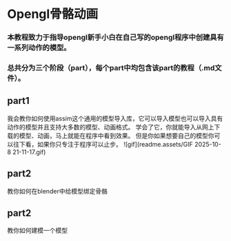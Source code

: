 # Opengl骨骼动画 
### 本教程致力于指导opengl新手小白在自己写的opengl程序中创建具有一系列动作的模型。
### 总共分为三个阶段（part），每个part中均包含该part的教程（.md文件）。
## part1
我会教你如何使用assim这个通用的模型导入库，它可以导入模型也可以导入具有动作的模型并且支持大多数的模型、动画格式。
学会了它，你就能导入从网上下载的模型、动画，马上就能在程序中看到效果。
但是你如果想要自己的模型你可以往下看，如果你只专注于程序可以止步。
![gif](readme.assets/GIF 2025-10-8 21-11-17.gif)
## part2
教你如何在blender中给模型绑定骨骼
## part2
教你如何建模一个模型
